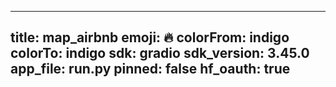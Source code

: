 
---
title: map_airbnb 
emoji: 🔥
colorFrom: indigo
colorTo: indigo
sdk: gradio
sdk_version: 3.45.0
app_file: run.py
pinned: false
hf_oauth: true
---
